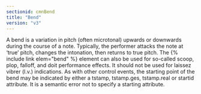```yaml
---
sectionid: cmnBend
title: "Bend"
version: "v3"
---
```


A bend is a variation in pitch (often microtonal) upwards or downwards during the
course
of a note. Typically, the performer attacks the note at ‘true’ pitch,
changes the intonation, then returns to true pitch. The {% include link elem="bend" %} element
can also be used for so-called scoop, plop, falloff, and doit performance effects.
It
should <span class="hi">not</span> be used for laissez vibrer (l.v.) indications. As with
other control events, the starting point of the bend may be indicated by either a
tstamp,
tstamp.ges, tstamp.real or startid attribute. It is a semantic error not to specify
a
starting attribute.


